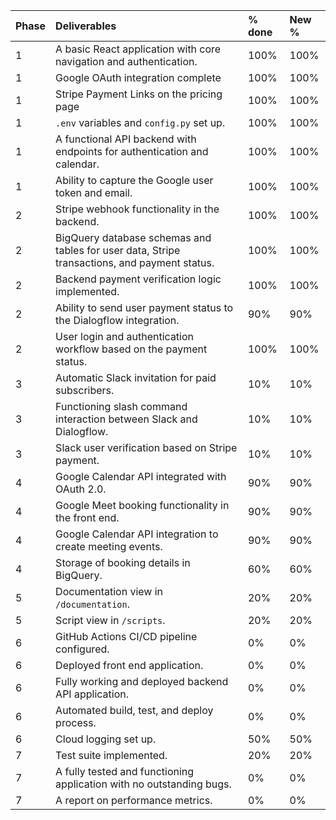 | Phase | Deliverables                                                                                                                          | % done | New % |
| :---- | :---------------------------------------------------------------------------------------------------------------------------------- | :----- | :---- |
| 1     | A basic React application with core navigation and authentication.                                                                    | 100%   | 100%  |
| 1     | Google OAuth integration complete                                                                                                      | 100%   | 100%  |
| 1     | Stripe Payment Links on the pricing page                                                                                                 | 100%   | 100%  |
| 1     | `.env` variables and `config.py` set up.                                                                                                | 100%   | 100%  |
| 1     | A functional API backend with endpoints for authentication and calendar.                                                                   | 100%   | 100%  |
| 1     | Ability to capture the Google user token and email.                                                                                    | 100%   | 100%  |
| 2     | Stripe webhook functionality in the backend.                                                                                           | 100%   | 100%  |
| 2     | BigQuery database schemas and tables for user data, Stripe transactions, and payment status.                                                                                                  | 100%   | 100%  |
| 2     | Backend payment verification logic implemented.                                                                                            | 100%   | 100%  |
| 2     | Ability to send user payment status to the Dialogflow integration.                                                                                             | 90%    | 90%   |
| 2     | User login and authentication workflow based on the payment status.                                                                    | 100%   | 100%  |
| 3     | Automatic Slack invitation for paid subscribers.                                                                                         | 10%    | 10%   |
| 3     | Functioning slash command interaction between Slack and Dialogflow.                                                                    | 10%    | 10%   |
| 3     | Slack user verification based on Stripe payment.                                                                                          | 10%    | 10%   |
| 4     | Google Calendar API integrated with OAuth 2.0.                                                                                                      | 90%    | 90%   |
| 4     | Google Meet booking functionality in the front end.                                                                                   | 90%    | 90%   |
| 4     | Google Calendar API integration to create meeting events.                                                                     | 90%    | 90%   |
| 4     | Storage of booking details in BigQuery.                                                                                                   | 60%    | 60%   |
| 5     | Documentation view in `/documentation`.                                                                                                  | 20%    | 20%   |
| 5     | Script view in `/scripts`.                                                                                                           | 20%    | 20%   |
| 6     | GitHub Actions CI/CD pipeline configured.                                                                                                      | 0%     | 0%    |
| 6     | Deployed front end application.                                                                                                       | 0%     | 0%    |
| 6     | Fully working and deployed backend API application.                                                                                                | 0%     | 0%    |
| 6     | Automated build, test, and deploy process.                                                                                             | 0%     | 0%    |
| 6     | Cloud logging set up.                                                                                                                | 50%    | 50%   |
| 7     | Test suite implemented.                                                                                                      | 20%    | 20%   |
| 7     | A fully tested and functioning application with no outstanding bugs.                                                                 | 0%     | 0%    |
| 7     | A report on performance metrics.                                                                                                 | 0%     | 0%    |
